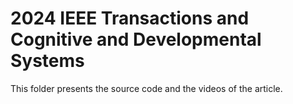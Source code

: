 # 2024 IEEE Transactions and Cognitive and Developmental Systems

This folder presents the source code and the videos of the article.
